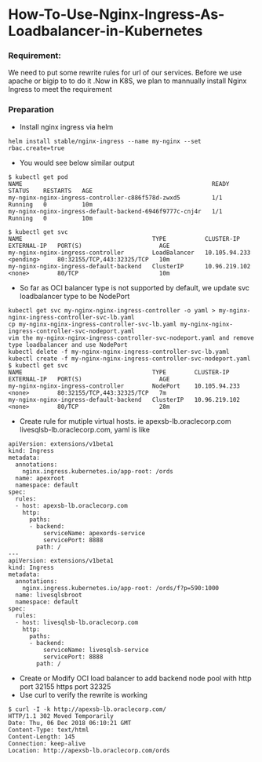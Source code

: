 # How-To-Use-Nginx-Ingress-As-Loadbalancer-in-Kubernetes
###  Requirement:
We need to put some rewrite  rules for url of our services. Before we use apache or bigip to to do it .Now in K8S, we plan to mannually install Nginx Ingress to meet the requirement

###  Preparation

* Install nginx ingress via helm
```
helm install stable/nginx-ingress --name my-nginx --set rbac.create=true
```
* You would see below similar output
```
$ kubectl get pod
NAME                                                      READY     STATUS    RESTARTS   AGE
my-nginx-nginx-ingress-controller-c886f578d-zwxd5         1/1       Running   0          10m
my-nginx-nginx-ingress-default-backend-6946f9777c-cnj4r   1/1       Running   0          10m

$ kubectl get svc
NAME                                     TYPE           CLUSTER-IP       EXTERNAL-IP   PORT(S)                      AGE
my-nginx-nginx-ingress-controller        LoadBalancer   10.105.94.233    <pending>     80:32155/TCP,443:32325/TCP   10m
my-nginx-nginx-ingress-default-backend   ClusterIP      10.96.219.102    <none>        80/TCP                       10m
```
* So far as OCI balancer type is not supported by default, we update svc loadbalancer type to be NodePort
```
kubectl get svc my-nginx-nginx-ingress-controller -o yaml > my-nginx-nginx-ingress-controller-svc-lb.yaml
cp my-nginx-nginx-ingress-controller-svc-lb.yaml my-nginx-nginx-ingress-controller-svc-nodeport.yaml
vim the my-nginx-nginx-ingress-controller-svc-nodeport.yaml and remove type loadbalancer and use NodePort
kubectl delete -f my-nginx-nginx-ingress-controller-svc-lb.yaml
kubectl create -f my-nginx-nginx-ingress-controller-svc-nodeport.yaml
$ kubectl get svc
NAME                                     TYPE        CLUSTER-IP       EXTERNAL-IP   PORT(S)                      AGE
my-nginx-nginx-ingress-controller        NodePort    10.105.94.233    <none>        80:32155/TCP,443:32325/TCP   7m
my-nginx-nginx-ingress-default-backend   ClusterIP   10.96.219.102    <none>        80/TCP                       28m
```
* Create rule for mutiple virtual hosts. ie apexsb-lb.oraclecorp.com livesqlsb-lb.oraclecorp.com, yaml is like
```
apiVersion: extensions/v1beta1
kind: Ingress
metadata:
  annotations:
    nginx.ingress.kubernetes.io/app-root: /ords
  name: apexroot
  namespace: default
spec:
  rules:
  - host: apexsb-lb.oraclecorp.com
    http:
      paths:
      - backend:
          serviceName: apexords-service
          servicePort: 8888
        path: /
---
apiVersion: extensions/v1beta1
kind: Ingress
metadata:
  annotations:
    nginx.ingress.kubernetes.io/app-root: /ords/f?p=590:1000
  name: livesqlsbroot
  namespace: default
spec:
  rules:
  - host: livesqlsb-lb.oraclecorp.com
    http:
      paths:
      - backend:
          serviceName: livesqlsb-service
          servicePort: 8888
        path: /
```
* Create or Modify OCI load balancer to add backend node pool with  http port 32155  https port 32325
* Use curl to verify the rewrite is working
```
$ curl -I -k http://apexsb-lb.oraclecorp.com/
HTTP/1.1 302 Moved Temporarily
Date: Thu, 06 Dec 2018 06:10:21 GMT
Content-Type: text/html
Content-Length: 145
Connection: keep-alive
Location: http://apexsb-lb.oraclecorp.com/ords
```
